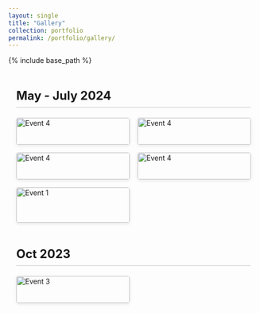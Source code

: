 ```yaml
---
layout: single
title: "Gallery"
collection: portfolio
permalink: /portfolio/gallery/
---
```


{% include base_path %}

<style>
  /* outer spacing */
  .gallery-timeline {
    max-width: 900px;
    margin: 2rem auto;
    padding: 0 1rem;
  }

  /* date headings */
  .gallery-timeline h2 {
    margin-top: 3rem;
    font-size: 1.5rem;
    border-bottom: 2px solid #e0e0e0;
    padding-bottom: 0.5rem;
    color: currentColor;
  }

  /* grid wrapper */
  .gallery-grid {
    display: grid;
    grid-template-columns: repeat(auto-fill, minmax(200px,1fr));
    grid-gap: 1rem;
    margin-top: 1rem;
  }

  /* each image + caption */
  .gallery-grid figure {
    margin: 0;
    background: var(--color-canvas-subtle);
    border-radius: 4px;
    overflow: hidden;
    box-shadow: 0 2px 6px rgba(0,0,0,0.1);
  }
  .gallery-grid img {
    display: block;
    width: 100%;
    height: auto;
  }
  .gallery-grid figcaption {
    padding: 0.5rem;
    font-size: 0.9rem;
    color: #222;
    text-align: center;
    background: rgba(255,255,255,0.85);
  }
  
  /* Dark‐mode override: dark background + light text */
  @media (prefers-color-scheme: dark) {
    .gallery-grid figcaption {
      background: rgba(0,0,0,0.7);
      color: #eee;
    }
  }
</style>

<div class="gallery-timeline">

  <h2>May - July 2024</h2>
  <div class="gallery-grid">
    <figure>
      <img src="{{ '/images/gallery/profile.png' | relative_url }}" alt="Event 4">
      <figcaption>@ MIT</figcaption>
    </figure>
    <figure>
      <img src="{{ '/images/gallery/new york.jpg' | relative_url }}" alt="Event 4">
      <figcaption>@ New York (93rd floor)</figcaption>
    </figure>
    <figure>
      <img src="{{ '/images/gallery/harvard.jpg' | relative_url }}" alt="Event 4">
      <figcaption>@ Harvard Medical School</figcaption>
    </figure>
    <figure>
      <img src="{{ '/images/gallery/mit_.jpg' | relative_url }}" alt="Event 4">
      <figcaption>@ MIT</figcaption>
    </figure>
    <figure>
      <img src="{{ '/images/gallery/advik.jpg' | relative_url }}" alt="Event 1">
      <figcaption>Me teaching Advik at Boston, US</figcaption>
    </figure>
    <!-- … -->
  </div>

  <!-- May 2025 -->
  <h2>Oct 2023</h2>
  <div class="gallery-grid">
    <figure>
      <img src="{{ '/images/gallery/inno.jpg' | relative_url }}" alt="Event 3">
      <figcaption>Ganit Mela</figcaption>
    </figure>
    <!-- … -->
  </div>

</div>

